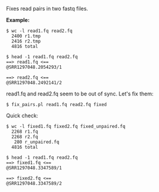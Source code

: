 Fixes read pairs in two fastq files.

__Example:__
```
$ wc -l read1.fq read2.fq
  2400 r1.tmp
  2416 r2.tmp
  4816 total
```
```
$ head -1 read1.fq read2.fq
==> read1.fq <==
@SRR1297048.2054293/1

==> read2.fq <==
@SRR1297048.2492141/2
```
read1.fq and read2.fq seem to be out of sync. Let's fix them:
```
$ fix_pairs.pl read1.fq read2.fq fixed
```
Quick check:
```
$ wc -l fixed1.fq fixed2.fq fixed_unpaired.fq
  2268 r1.fq
  2268 r2.fq
   280 r_unpaired.fq
  4816 total
```
```
$ head -1 read1.fq read2.fq
==> fixed1.fq <==
@SRR1297048.3347589/1

==> fixed2.fq <==
@SRR1297048.3347589/2
```



